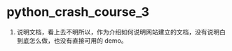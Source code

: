 <!-- @format -->

# python_crash_course_3

1. 说明文档，看上去不明所以，作为介绍如何说明网站建立的文档，没有说明白到底怎么做，也没有直接可用的 demo。
